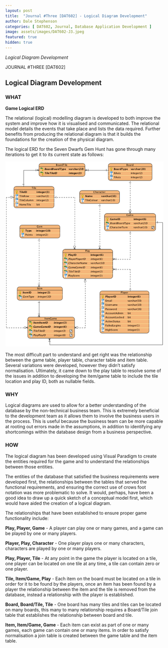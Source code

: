 ```yaml
---
layout: post
title:  "Journal #Three [DAT602] - Logical Diagram Development" 
author: Dale Stephenson
categories: [ DAT602, Journal, Database Application Development ]
image: assets/images/DAT602-J3.jpeg
featured: true
hidden: true
---
```

<i>Logical Diagram Development</i>

JOURNAL #THREE [DAT602]

<h2>Logical Diagram Development</h2>

<h3>WHAT</h3>

<b>Game Logical ERD</b>

The relational (logical) modelling diagram is developed to both improve the system and improve how it is visualised and communicated. The relational model details the events that take place and lists the data required. Further benefits from producing the relational diagram is that it builds the foundations for the creation of the physical diagram.

The logical ERD for the Seven Dwarfs Gem Hunt has gone through many iterations to get it to its current state as follows:

<img src="/assets/images/DAT602_LogicalDiagram_v2.2.png" alt="Game Logical ERD"><br>

The most difficult part to understand and get right was the relationship between the game table, player table, character table and item table. Several variations were developed, however they didn’t satisfy normalisation. Ultimately, it came down to the play table to resolve some of the issues in addition to developing the item/game table to include the tile location and play ID, both as nullable fields. 

<h3>WHY</h3>

Logical diagrams are used to allow for a better understanding of the database by the non-technical business team. This is extremely beneficial to the development team as it allows them to involve the business users in the process. This is useful because the business team can be more capable at rooting out errors made in the assumptions, in addition to identifying any shortcomings within the database design from a business perspective.

<h3>HOW</h3>

The logical diagram has been developed using Visual Paradigm to create the entities required for the game and to understand the relationships between those entities. 

The entities of the database that satisfied the business requirements were developed first, the relationships between the tables that served the functional requirements, and ensuring the correct use of crows foot notation was more problematic to solve. It would, perhaps, have been a good idea to draw up a quick sketch of a conceptual model first, which would have aided the creation of a logical diagram. 

The relationships that have been established to ensure proper game functionality include:

<b>Play, Player, Game</b> - A player can play one or many games, and a game can be played by one or many players.

<b>Player, Play, Character</b> - One player plays one or many characters, characters are played by one or many players.

<b>Play, Player, Tile</b> - At any point in the game the player is located on a tile, one player can be located on one tile at any time, a tile can contain zero or one player.

<b>Tile, Item/Game, Play</b> - Each item on the board must be located on a tile in order for it to be found by the players, once an item has been found by a player the relationship between the item and the tile is removed from the database, instead a relationship with the player is established. 

<b>Board, Board/Tile, Tile</b> - One board has many tiles and tiles can be located on many boards, this many to many relationship requires a Board/Tile join table that establishes the relationship between board and tile.

<b>Item, Item/Game, Game</b> - Each item can exist as part of one or many games, each game can contain one or many items. In order to satisfy normalisation a join table is created between the game table and the item table. 